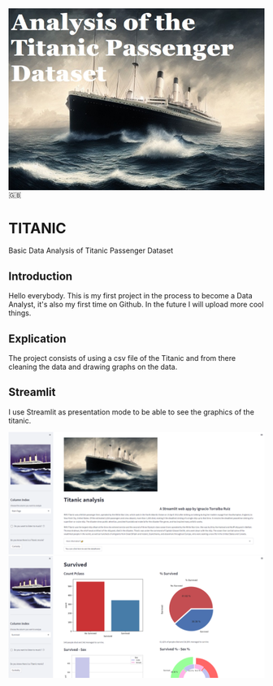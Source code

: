 
<img src="titanic_intro.jpg" style="display: block; margin: auto;">
🇬🇧
  
# TITANIC
Basic Data Analysis of Titanic Passenger Dataset 

## Introduction
Hello everybody.
This is my first project in the process to become a Data Analyst, it's also my first time on Github.
In the future I will upload more cool things.

## Explication
The project consists of using a csv file of the Titanic and from there cleaning the data and drawing graphs on the data.

## Streamlit
I use Streamlit as presentation mode to be able to see the graphics of the titanic.

<img src="Streamlit_1.PNG" width="1000">
<img src="Streamlit_2.PNG" width="1000">
